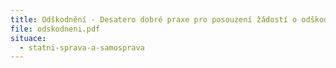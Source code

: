 ```yaml
---
title: Odškodnění - Desatero dobré praxe pro posouzení žádostí o odškodnění
file: odskodneni.pdf
situace:
  - statni-sprava-a-samosprava
---
```

